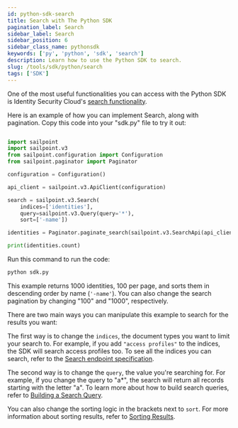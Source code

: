 ```yaml
---
id: python-sdk-search
title: Search with The Python SDK
pagination_label: Search
sidebar_label: Search
sidebar_position: 6
sidebar_class_name: pythonsdk
keywords: ['py', 'python', 'sdk', 'search']
description: Learn how to use the Python SDK to search.
slug: /tools/sdk/python/search
tags: ['SDK']
---
```


One of the most useful functionalities you can access with the Python SDK is Identity Security Cloud's [search functionality](/docs/api/v3/search-post).

Here is an example of how you can implement Search, along with pagination. Copy this code into your "sdk.py" file to try it out:

```python

import sailpoint
import sailpoint.v3
from sailpoint.configuration import Configuration
from sailpoint.paginator import Paginator

configuration = Configuration()

api_client = sailpoint.v3.ApiClient(configuration)

search = sailpoint.v3.Search(
    indices=['identities'],
    query=sailpoint.v3.Query(query='*'),
    sort=['-name'])

identities = Paginator.paginate_search(sailpoint.v3.SearchApi(api_client), search, increment=100, limit=1000)

print(identities.count)
```

Run this command to run the code:

```bash
python sdk.py
```

This example returns 1000 identities, 100 per page, and sorts them in descending order by name (`'-name'`). You can also change the search pagination by changing "100" and "1000", respectively.

There are two main ways you can manipulate this example to search for the results you want:

The first way is to change the `indices`, the document types you want to limit your search to. For example, if you add `"access profiles"` to the indices, the SDK will search access profiles too. To see all the indices you can search, refer to the [Search endpoint specification](/docs/api/v3/search-post).

The second way is to change the `query`, the value you're searching for. For example, if you change the query to "a\*", the search will return all records starting with the letter "a". To learn more about how to build search queries, refer to [Building a Search Query](https://documentation.sailpoint.com/saas/help/search/building-query.html).

You can also change the sorting logic in the brackets next to `sort`. For more information about sorting results, refer to [Sorting Results](/docs/api/standard-collection-parameters/#sorting-results).
